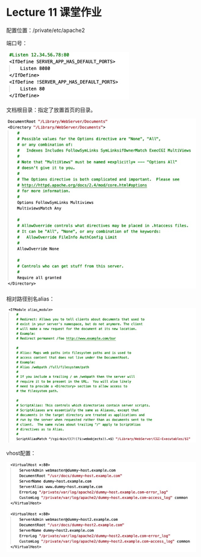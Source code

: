 # Lecture 11 课堂作业

配置位置：/private/etc/apache2

端口号：

![](端口号.jpg)



文档根目录：指定了放置首页的目录。

![](文档根目录.jpg)

相对路径别名alias：

![](Alias.jpg)

vhost配置：

![](vhost.jpg)
